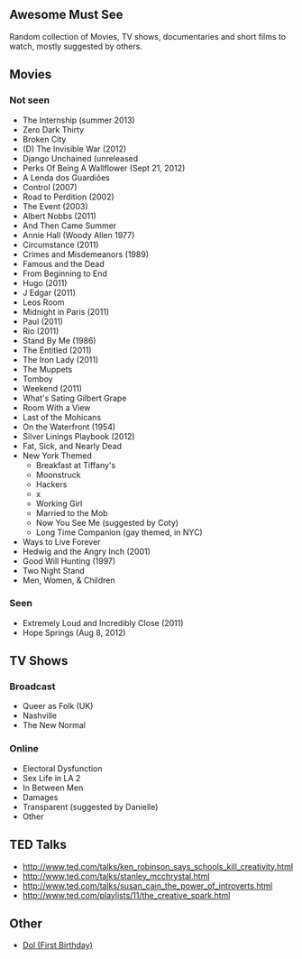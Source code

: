 ## Awesome Must See
Random collection of Movies, TV shows, documentaries and short films to watch, mostly suggested by others.

## Movies

### Not seen
* The Internship (summer 2013)
* Zero Dark Thirty
* Broken City
* (D) The Invisible War (2012)
* Django Unchained (unreleased
* Perks Of Being A Wallflower (Sept 21, 2012)
* A Lenda dos Guardiões
* Control (2007)
* Road to Perdition (2002)
* The Event (2003)
* Albert Nobbs (2011)
* And Then Came Summer
* Annie Hall (Woody Allen 1977)
* Circumstance (2011)
* Crimes and Misdemeanors (1989)
* Famous and the Dead
* From Beginning to End
* Hugo (2011)
* J Edgar (2011)
* Leos Room
* Midnight in Paris (2011)
* Paul (2011)
* Rio (2011)
* Stand By Me (1986)
* The Entitled (2011)
* The Iron Lady (2011)
* The Muppets
* Tomboy
* Weekend (2011)
* What's Sating Gilbert Grape
* Room With a View
* Last of the Mohicans
* On the Waterfront (1954)
* Silver Linings Playbook (2012) 
* Fat, Sick, and Nearly Dead
* New York Themed
    * Breakfast at Tiffany's
    * Moonstruck
    * Hackers
    * x
    * Working Girl
    * Married to the Mob
    * Now You See Me (suggested by Coty)
    * Long Time Companion (gay themed, in NYC)
* Ways to Live Forever
* Hedwig and the Angry Inch (2001)
* Good Will Hunting (1997)
* Two Night Stand
* Men, Women, & Children

### Seen
* Extremely Loud and Incredibly Close (2011)
* Hope Springs (Aug 8, 2012)

## TV Shows

### Broadcast
* Queer as Folk (UK)
* Nashville
* The New Normal

###  Online
* Electoral Dysfunction
* Sex Life in LA 2
* In Between Men
* Damages
* Transparent (suggested by Danielle)
* Other

## TED Talks
* http://www.ted.com/talks/ken_robinson_says_schools_kill_creativity.html
* http://www.ted.com/talks/stanley_mcchrystal.html
* http://www.ted.com/talks/susan_cain_the_power_of_introverts.html
* http://www.ted.com/playlists/11/the_creative_spark.html

## Other
* [Dol (First Birthday)](https://vimeo.com/34502663)
